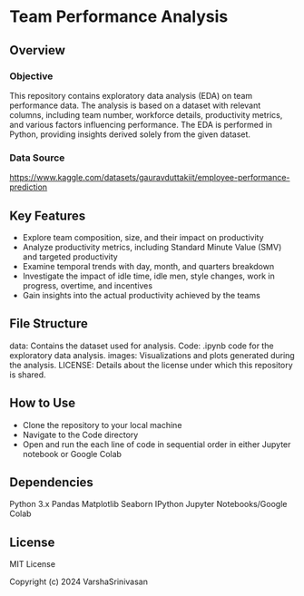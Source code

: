 # Team Performance Analysis

## Overview

### Objective

This repository contains exploratory data analysis (EDA) on team performance data. The analysis is based on a dataset with relevant columns, including team number, workforce details, productivity metrics, and various factors influencing performance. The EDA is performed in Python, providing insights derived solely from the given dataset.


### Data Source

https://www.kaggle.com/datasets/gauravduttakiit/employee-performance-prediction

## Key Features

- Explore team composition, size, and their impact on productivity
- Analyze productivity metrics, including Standard Minute Value (SMV) and targeted productivity
- Examine temporal trends with day, month, and quarters breakdown
- Investigate the impact of idle time, idle men, style changes, work in progress, overtime, and incentives
- Gain insights into the actual productivity achieved by the teams

## File Structure

data: Contains the dataset used for analysis.
Code: .ipynb code for the exploratory data analysis.
images: Visualizations and plots generated during the analysis.
LICENSE: Details about the license under which this repository is shared.

## How to Use
- Clone the repository to your local machine
- Navigate to the Code directory
- Open and run the each line of code in sequential order in either Jupyter notebook or Google Colab

## Dependencies
Python 3.x
Pandas
Matplotlib
Seaborn
IPython
Jupyter Notebooks/Google Colab

## License
MIT License

Copyright (c) 2024 VarshaSrinivasan

